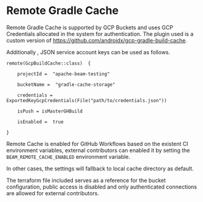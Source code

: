 # Remote Gradle Cache 

Remote Gradle Cache is supported by GCP Buckets and uses GCP Credentials allocated in the system for authentication. The plugin used is a custom version of https://github.com/androidx/gcp-gradle-build-cache. 

 Additionally , JSON service account keys can be used as follows.

    remote(GcpBuildCache::class)  {
    
	    projectId =  "apache-beam-testing"
    
	    bucketName =  "gradle-cache-storage"
    
        credentials = ExportedKeyGcpCredentials(File("path/to/credentials.json"))
    
	    isPush = isMasterGHBuild
    
	    isEnabled =  true
    
    }


Remote Cache is enabled for GitHub Workflows based on the existent CI environment variables, external contributors can enabled it by setting the `BEAM_REMOTE_CACHE_ENABLED` environment variable.

In other cases, the settings will fallback to local cache directory as default.

The terraform file included serves as a reference for the bucket configuration, public access is disabled and only authenticated connections are allowed for external contributors.

